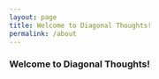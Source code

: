 ```yaml
---
layout: page
title: Welcome to Diagonal Thoughts!
permalink: /about
---
```


### Welcome to Diagonal Thoughts!
